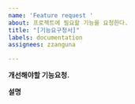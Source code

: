 ```yaml
---
name: 'Feature request '
about: 프로젝트에 필요할 기능을 요청한다.
title: "[기능요구청서]"
labels: documentation
assignees: zzanguna

---
```


**개선해야할 기능요청.**


**설명**

